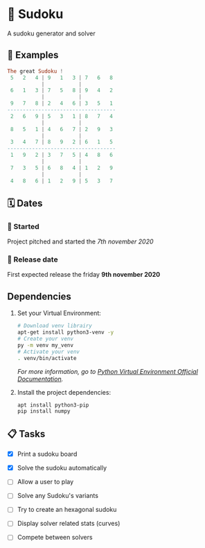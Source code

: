 # :memo: Sudoku

A sudoku generator and solver

## :tada: Examples

``` haskell
The great Sudoku !
 5   2   4 | 9   1   3 | 7   6   8 
           |           |           
 6   1   3 | 7   5   8 | 9   4   2 
           |           |           
 9   7   8 | 2   4   6 | 3   5   1 
-----------------------------------
 2   6   9 | 5   3   1 | 8   7   4 
           |           |           
 8   5   1 | 4   6   7 | 2   9   3 
           |           |           
 3   4   7 | 8   9   2 | 6   1   5 
-----------------------------------
 1   9   2 | 3   7   5 | 4   8   6 
           |           |           
 7   3   5 | 6   8   4 | 1   2   9 
           |           |           
 4   8   6 | 1   2   9 | 5   3   7 
```

## :spiral_calendar: Dates

### :rocket: Started 
Project pitched and started the _7th november 2020_

### :dart: Release date 
First expected release the friday **9th november 2020** 


## Dependencies
1. Set your Virtual Environment:

	``` bash
	# Download venv librairy
	apt-get install python3-venv -y
	# Create your venv
	py -m venv my_venv
	# Activate your venv
	. venv/bin/activate
	```
	
	_For more information, go to [Python Virtual Environment Official Documentation](https://docs.python.org/3/library/venv.html)._

1. Install the project dependencies:

	``` bash
	apt install python3-pip
	pip install numpy
	```


## :clipboard: Tasks

- [x] Print a sudoku board
- [x] Solve the sudoku automatically
- [ ] Allow a user to play
- [ ] Solve any Sudoku's variants 
- [ ] Try to create an hexagonal sudoku

- [ ] Display solver related stats (curves)
- [ ] Compete between solvers
